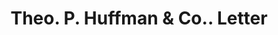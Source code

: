 ---
doi: 10.7916/D8FF54FX
date_other: '1901'
date_other_textual: '1901'
form: correspondence
genre:
- Letters (correspondence)
name:
- Theo. P. Huffman & Co.
object_in_context_url: https://biggert.cul.columbia.edu/items/view/ave_biggert_01133
subject_hierarchical_geographic:
- New York, New York, United States
subject_name:
- Theo. P. Huffman & Co.
title: Theo. P. Huffman & Co.. Letter
sort_title: Theo. P. Huffman & Co.. Letter
call_number: ave_biggert_01133
coordinates:
- 40.71277777777778,-74.00583333333333
pid: ave_biggert_01133
identifiers: ave_biggert_01133
thumbnail: https://derivativo-3.library.columbia.edu/iiif/2/ldpd:344817/full/!256,256/0/native.jpg
permalink: "/biggert/ave_biggert_01133/"
layout: iiif-image-page
---
